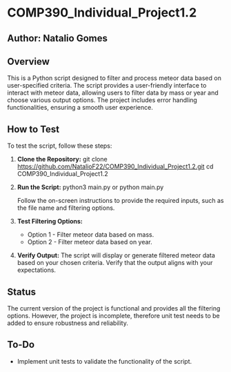 # COMP390_Individual_Project1.2

## Author: Natalio Gomes

## Overview

This is a Python script designed to filter and process meteor data based on user-specified criteria. The script provides a user-friendly interface to interact with meteor data, allowing users to filter data by mass or year and choose various output options. The project includes error handling functionalities, ensuring a smooth user experience.

## How to Test

To test the script, follow these steps:

1. **Clone the Repository:**
   git clone https://github.com/NatalioF22/COMP390_Individual_Project1.2.git
   cd COMP390_Individual_Project1.2

2. **Run the Script:**
   python3 main.py or python main.py

   Follow the on-screen instructions to provide the required inputs, such as the file name and filtering options.

3. **Test Filtering Options:**
   - Option 1 - Filter meteor data based on mass.
   - Option 2 - Filter meteor data based on year.

4. **Verify Output:**
   The script will display or generate filtered meteor data based on your chosen criteria. Verify that the output aligns with your expectations.

## Status

The current version of the project is functional and provides all the filtering options. However, the project is incomplete, therefore unit test needs to be added to ensure robustness and reliability.

## To-Do

- Implement unit tests to validate the functionality of the script.

